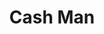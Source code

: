 ---
title: Cash Man
slug: cash-man
updated-on: '2024-05-30T13:44:31.749Z'
created-on: '2024-05-30T13:41:46.671Z'
published-on: '2024-05-30T13:54:32.469Z'
f_city-state-2:
- cms/city/chipley-fl.md
- cms/city/chiefland-fl.md
- cms/city/concord-ca.md
- cms/city/collins-co.md
f_locations:
- cms/payday-loan/cash-man-7826.md
- cms/payday-loan/cash-man-7827.md
- cms/payday-loan/cash-man-7828.md
- cms/payday-loan/cash-man-7829.md
f_states:
- cms/state/florida.md
- cms/state/california.md
- cms/state/colorado.md
layout: '[company].html'
tags: company
---